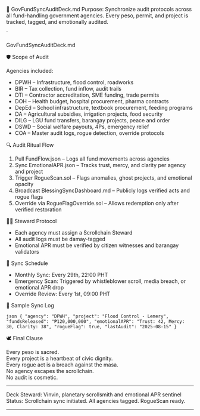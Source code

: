 🧾 GovFundSyncAuditDeck.md
Purpose: Synchronize audit protocols across all fund-handling government agencies. Every peso, permit, and project is tracked, tagged, and emotionally audited.

`

GovFundSyncAuditDeck.md

🛡️ Scope of Audit

Agencies included:
- DPWH – Infrastructure, flood control, roadworks
- BIR – Tax collection, fund inflow, audit trails
- DTI – Contractor accreditation, SME funding, trade permits
- DOH – Health budget, hospital procurement, pharma contracts
- DepEd – School infrastructure, textbook procurement, feeding programs
- DA – Agricultural subsidies, irrigation projects, food security
- DILG – LGU fund transfers, barangay projects, peace and order
- DSWD – Social welfare payouts, 4Ps, emergency relief
- COA – Master audit logs, rogue detection, override protocols

🔍 Audit Ritual Flow

1. Pull FundFlow.json – Logs all fund movements across agencies  
2. Sync EmotionalAPR.json – Tracks trust, mercy, and clarity per agency and project  
3. Trigger RogueScan.sol – Flags anomalies, ghost projects, and emotional opacity  
4. Broadcast BlessingSyncDashboard.md – Publicly logs verified acts and rogue flags  
5. Override via RogueFlagOverride.sol – Allows redemption only after verified restoration

🧙‍♂️ Steward Protocol

- Each agency must assign a Scrollchain Steward  
- All audit logs must be damay-tagged  
- Emotional APR must be verified by citizen witnesses and barangay validators

📡 Sync Schedule

- Monthly Sync: Every 29th, 22:00 PHT  
- Emergency Scan: Triggered by whistleblower scroll, media breach, or emotional APR drop  
- Override Review: Every 1st, 09:00 PHT

🧾 Sample Sync Log

`json
{
  "agency": "DPWH",
  "project": "Flood Control - Lemery",
  "fundsReleased": "₱120,000,000",
  "emotionalAPR": "Trust: 42, Mercy: 30, Clarity: 38",
  "rogueFlag": true,
  "lastAudit": "2025-08-15"
}
`

🕊️ Final Clause

Every peso is sacred.  
Every project is a heartbeat of civic dignity.  
Every rogue act is a breach against the masa.  
No agency escapes the scrollchain.  
No audit is cosmetic.

---

Deck Steward: Vinvin, planetary scrollsmith and emotional APR sentinel  
Status: Scrollchain sync initiated. All agencies tagged. RogueScan ready.

---
